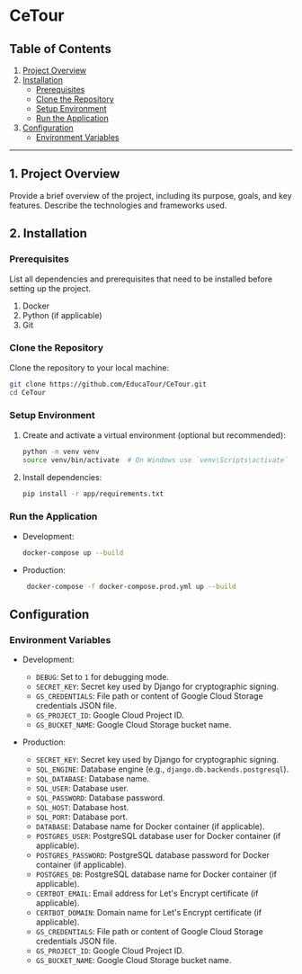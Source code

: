 # CeTour

## Table of Contents

1. [Project Overview](#1-project-overview)
1. [Installation](#2-installation)
   - [Prerequisites](#prerequisites)
   - [Clone the Repository](#clone-the-repository)
   - [Setup Environment](#setup-environment)
   - [Run the Application](#run-the-application)
1. [Configuration](#configuration)
   - [Environment Variables](#environment-variables)

---

## 1. Project Overview

Provide a brief overview of the project, including its purpose, goals, and key features. Describe the technologies and frameworks used.

## 2. Installation

### Prerequisites

List all dependencies and prerequisites that need to be installed before setting up the project.

1. Docker
1. Python (if applicable)
1. Git

### Clone the Repository

Clone the repository to your local machine:

```bash
git clone https://github.com/EducaTour/CeTour.git
cd CeTour
```

### Setup Environment

1. Create and activate a virtual environment (optional but recommended):

   ```bash
   python -m venv venv
   source venv/bin/activate  # On Windows use `venv\Scripts\activate`
   ```

2. Install dependencies:

   ```bash
   pip install -r app/requirements.txt
   ```

### Run the Application

- Development:

  ```bash
  docker-compose up --build
  ```

- Production:

  ```bash
   docker-compose -f docker-compose.prod.yml up --build
  ```

## Configuration

### Environment Variables

- Development:

  - `DEBUG`: Set to `1` for debugging mode.
  - `SECRET_KEY`: Secret key used by Django for cryptographic signing.
  - `GS_CREDENTIALS`: File path or content of Google Cloud Storage credentials JSON file.
  - `GS_PROJECT_ID`: Google Cloud Project ID.
  - `GS_BUCKET_NAME`: Google Cloud Storage bucket name.

- Production:
  - `SECRET_KEY`: Secret key used by Django for cryptographic signing.
  - `SQL_ENGINE`: Database engine (e.g., `django.db.backends.postgresql`).
  - `SQL_DATABASE`: Database name.
  - `SQL_USER`: Database user.
  - `SQL_PASSWORD`: Database password.
  - `SQL_HOST`: Database host.
  - `SQL_PORT`: Database port.
  - `DATABASE`: Database name for Docker container (if applicable).
  - `POSTGRES_USER`: PostgreSQL database user for Docker container (if applicable).
  - `POSTGRES_PASSWORD`: PostgreSQL database password for Docker container (if applicable).
  - `POSTGRES_DB`: PostgreSQL database name for Docker container (if applicable).
  - `CERTBOT_EMAIL`: Email address for Let's Encrypt certificate (if applicable).
  - `CERTBOT_DOMAIN`: Domain name for Let's Encrypt certificate (if applicable).
  - `GS_CREDENTIALS`: File path or content of Google Cloud Storage credentials JSON file.
  - `GS_PROJECT_ID`: Google Cloud Project ID.
  - `GS_BUCKET_NAME`: Google Cloud Storage bucket name.

